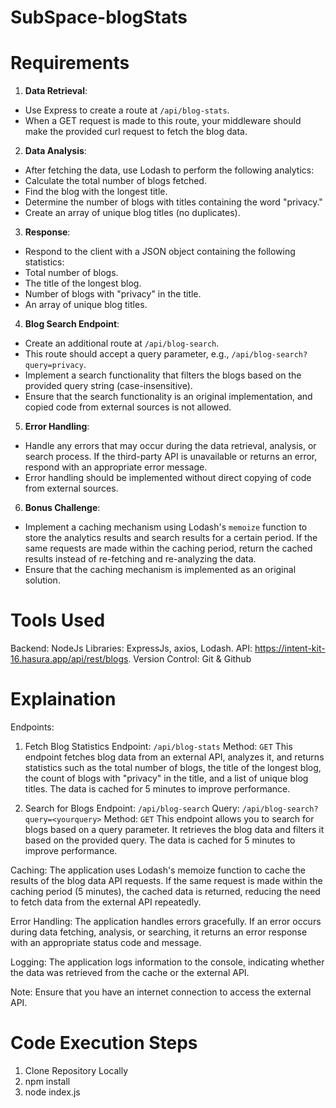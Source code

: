 # SubSpace-blogStats

# Requirements
1. **Data Retrieval**:
- Use Express to create a route at `/api/blog-stats`.
- When a GET request is made to this route, your middleware should make the provided curl request to fetch the blog data.

2. **Data Analysis**:
- After fetching the data, use Lodash to perform the following analytics:
- Calculate the total number of blogs fetched.
- Find the blog with the longest title.
- Determine the number of blogs with titles containing the word "privacy."
- Create an array of unique blog titles (no duplicates).

3. **Response**:
- Respond to the client with a JSON object containing the following statistics:
- Total number of blogs.
- The title of the longest blog.
- Number of blogs with "privacy" in the title.
- An array of unique blog titles.

4. **Blog Search Endpoint**:
- Create an additional route at `/api/blog-search`.
- This route should accept a query parameter, e.g., `/api/blog-search?query=privacy`.
- Implement a search functionality that filters the blogs based on the provided query string (case-insensitive).
- Ensure that the search functionality is an original implementation, and copied code from external sources is not allowed.

5. **Error Handling**:
- Handle any errors that may occur during the data retrieval, analysis, or search process. If the third-party API is unavailable or returns an error, respond with an appropriate error message.
- Error handling should be implemented without direct copying of code from external sources.

6. **Bonus Challenge**:
- Implement a caching mechanism using Lodash's `memoize` function to store the analytics results and search results for a certain period. If the same requests are made within the caching period, return the cached results instead of re-fetching and re-analyzing the data.
- Ensure that the caching mechanism is implemented as an original solution.

# Tools Used
Backend: NodeJs
Libraries: ExpressJs, axios, Lodash.
API: https://intent-kit-16.hasura.app/api/rest/blogs.
Version Control: Git & Github

# Explaination

Endpoints:
1. Fetch Blog Statistics
Endpoint: `/api/blog-stats`
Method: `GET`
This endpoint fetches blog data from an external API, analyzes it, and returns statistics such as the total number of blogs, the title of the longest blog, the count of blogs with "privacy" in the title, and a list of unique blog titles. The data is cached for 5 minutes to improve performance.

2. Search for Blogs
Endpoint: `/api/blog-search`
Query: `/api/blog-search?query=<yourquery>`
Method: `GET`
This endpoint allows you to search for blogs based on a query parameter. It retrieves the blog data and filters it based on the provided query. The data is cached for 5 minutes to improve performance.

Caching:
The application uses Lodash's memoize function to cache the results of the blog data API requests. If the same request is made within the caching period (5 minutes), the cached data is returned, reducing the need to fetch data from the external API repeatedly.

Error Handling:
The application handles errors gracefully. If an error occurs during data fetching, analysis, or searching, it returns an error response with an appropriate status code and message.

Logging:
The application logs information to the console, indicating whether the data was retrieved from the cache or the external API.

Note:
Ensure that you have an internet connection to access the external API.

# Code Execution Steps

1. Clone Repository Locally
2. npm install
3. node index.js
